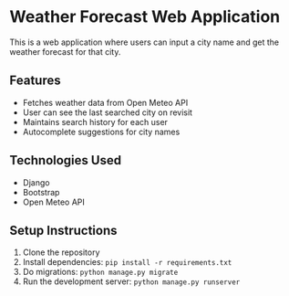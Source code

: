 # Weather Forecast Web Application

This is a web application where users can input a city name and get the weather forecast for that city. 

## Features
- Fetches weather data from Open Meteo API
- User can see the last searched city on revisit
- Maintains search history for each user
- Autocomplete suggestions for city names

## Technologies Used
- Django
- Bootstrap
- Open Meteo API

## Setup Instructions
1. Clone the repository
2. Install dependencies: `pip install -r requirements.txt`
3. Do migrations: `python manage.py migrate`
3. Run the development server: `python manage.py runserver`



